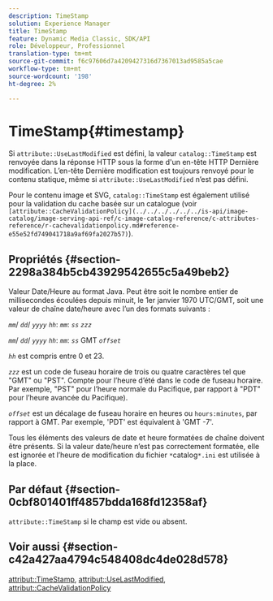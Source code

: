 ```yaml
---
description: TimeStamp
solution: Experience Manager
title: TimeStamp
feature: Dynamic Media Classic, SDK/API
role: Développeur, Professionnel
translation-type: tm+mt
source-git-commit: f6c97606d7a4209427316d7367013ad9585a5cae
workflow-type: tm+mt
source-wordcount: '198'
ht-degree: 2%

---
```



# TimeStamp{#timestamp}

Si `attribute::UseLastModified` est défini, la valeur `catalog::TimeStamp` est renvoyée dans la réponse HTTP sous la forme d&#39;un en-tête HTTP Dernière modification. L’en-tête Dernière modification est toujours renvoyé pour le contenu statique, même si `attribute::UseLastModified` n’est pas défini.

Pour le contenu image et SVG, `catalog::TimeStamp` est également utilisé pour la validation du cache basée sur un catalogue (voir ` [attribute::CacheValidationPolicy](../../../../../../is-api/image-catalog/image-serving-api-ref/c-image-catalog-reference/c-attributes-reference/r-cachevalidationpolicy.md#reference-e55e52fd749041718a9af69fa2027b57)`).

## Propriétés {#section-2298a384b5cb43929542655c5a49beb2}

Valeur Date/Heure au format Java. Peut être soit le nombre entier de millisecondes écoulées depuis minuit, le 1er janvier 1970 UTC/GMT, soit une valeur de chaîne date/heure avec l’un des formats suivants :

*`mm`*/  *`dd`*/  *`yyyy`* *`hh`*:  *`mm`*:  *`ss`* *`zzz`*

*`mm`*/  *`dd`*/  *`yyyy`* *`hh`*:  *`mm`*:  *`ss`* GMT  *`offset`*

*`hh`* est compris entre 0 et 23.

*`zzz`* est un code de fuseau horaire de trois ou quatre caractères tel que &quot;GMT&quot; ou &quot;PST&quot;. Compte pour l’heure d’été dans le code de fuseau horaire. Par exemple, &quot;PST&quot; pour l’heure normale du Pacifique, par rapport à &quot;PDT&quot; pour l’heure avancée du Pacifique).

*`offset`* est un décalage de fuseau horaire en heures ou  `hours:minutes`, par rapport à GMT. Par exemple, &#39;PDT&#39; est équivalent à &#39;GMT -7&#39;.

Tous les éléments des valeurs de date et heure formatées de chaîne doivent être présents. Si la valeur date/heure n’est pas correctement formatée, elle est ignorée et l’heure de modification du fichier `*`catalog`*.ini` est utilisée à la place.

## Par défaut {#section-0cbf801401ff4857bdda168fd12358af}

`attribute::TimeStamp` si le champ est vide ou absent.

## Voir aussi {#section-c42a427aa4794c548408dc4de028d578}

[attribut::TimeStamp](../../../../../../is-api/image-catalog/image-serving-api-ref/c-image-catalog-reference/c-attributes-reference/r-timestamp.md#reference-4213c599a64942ee8cb9d80696b08296),  [attribut::UseLastModified](../../../../../../is-api/image-catalog/image-serving-api-ref/c-image-catalog-reference/c-attributes-reference/r-uselastmodified.md#reference-73ecc421e6864a38aec5a4775f06b8e8),  [attribut::CacheValidationPolicy](../../../../../../is-api/image-catalog/image-serving-api-ref/c-image-catalog-reference/c-attributes-reference/r-cachevalidationpolicy.md#reference-e55e52fd749041718a9af69fa2027b57)

